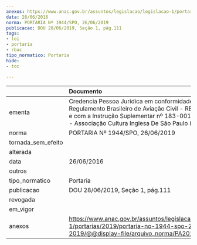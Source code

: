 ```yaml
---
anexos: https://www.anac.gov.br/assuntos/legislacao/legislacao-1/portarias/2019/portaria-no-1944-spo-26-06-2019/@@display-file/arquivo_norma/PA2019-1944.pdf
data: 26/06/2016
norma: PORTARIA Nº 1944/SPO, 26/06/2019
publicacao: DOU 28/06/2019, Seção 1, pág.111
tags:
- lei
- portaria
- rbac
tipo_normatico: Portaria
hide: 
- toc 
 
---
```


|                    | Documento                                                                                                                                                                                                     |
|:-------------------|:--------------------------------------------------------------------------------------------------------------------------------------------------------------------------------------------------------------|
| ementa             | Credencia Pessoa Jurídica em conformidade com o Regulamento Brasileiro de Aviação Civil - RBAC nº 183, e com a Instrução Suplementar nº 183-001 - Revisão D - Associação Cultura Inglesa De São Paulo (CISP). |
| norma              | PORTARIA Nº 1944/SPO, 26/06/2019                                                                                                                                                                              |
| tornada_sem_efeito |                                                                                                                                                                                                               |
| alterada           |                                                                                                                                                                                                               |
| data               | 26/06/2016                                                                                                                                                                                                    |
| outros             |                                                                                                                                                                                                               |
| tipo_normatico     | Portaria                                                                                                                                                                                                      |
| publicacao         | DOU 28/06/2019, Seção 1, pág.111                                                                                                                                                                              |
| revogada           |                                                                                                                                                                                                               |
| em_vigor           |                                                                                                                                                                                                               |
| anexos             | https://www.anac.gov.br/assuntos/legislacao/legislacao-1/portarias/2019/portaria-no-1944-spo-26-06-2019/@@display-file/arquivo_norma/PA2019-1944.pdf                                                          |